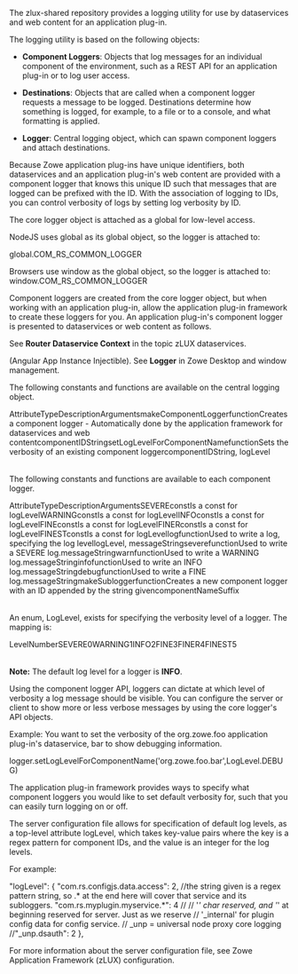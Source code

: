 <?xml version="1.0" encoding="UTF-8"?><?workdir /opt/dita-ot/out/.tmp?><?workdir-uri file:/opt/dita-ot/out/.tmp/?><?path2project ../../?><?path2project-uri ../../?><?path2rootmap-uri ../../?><topic xmlns:ditaarch="http://dita.oasis-open.org/architecture/2005/" xmlns:dita-ot="http://dita-ot.sourceforge.net/ns/201007/dita-ot" class="- topic/topic " ditaarch:DITAArchVersion="1.2" domains="(topic hi-d) (topic ut-d) (topic indexing-d) (topic hazard-d) (topic abbrev-d) (topic pr-d) (topic sw-d) (topic ui-d)" id="logging-utility" xtrf="file:/opt/dita-ot/data/extend/extend-desktop/mvd-logutility.md" xtrc="topic:1;182:3"><title class="- topic/title " xtrf="file:/opt/dita-ot/data/extend/extend-desktop/mvd-logutility.md" xtrc="title:1;182:3">Logging utility</title><body class="- topic/body " xtrf="file:/opt/dita-ot/data/extend/extend-desktop/mvd-logutility.md" xtrc="body:1;182:3"><p class="- topic/p " xtrf="file:/opt/dita-ot/data/extend/extend-desktop/mvd-logutility.md" xtrc="p:1;182:3">The <codeph class="+ topic/ph pr-d/codeph " xtrf="file:/opt/dita-ot/data/extend/extend-desktop/mvd-logutility.md" xtrc="codeph:1;182:3">zlux-shared</codeph> repository provides a logging utility for use by dataservices and web content for an application plug-in.</p></body><topic class="- topic/topic " ditaarch:DITAArchVersion="1.2" domains="(topic hi-d) (topic ut-d) (topic indexing-d) (topic hazard-d) (topic abbrev-d) (topic pr-d) (topic sw-d) (topic ui-d)" id="logging-objects" xtrf="file:/opt/dita-ot/data/extend/extend-desktop/mvd-logutility.md" xtrc="topic:2;182:3"><title class="- topic/title " xtrf="file:/opt/dita-ot/data/extend/extend-desktop/mvd-logutility.md" xtrc="title:2;182:3">Logging objects</title><body class="- topic/body " xtrf="file:/opt/dita-ot/data/extend/extend-desktop/mvd-logutility.md" xtrc="body:2;182:3"><p class="- topic/p " xtrf="file:/opt/dita-ot/data/extend/extend-desktop/mvd-logutility.md" xtrc="p:2;182:3">The logging utility is based on the following objects:</p><ul class="- topic/ul " xtrf="file:/opt/dita-ot/data/extend/extend-desktop/mvd-logutility.md" xtrc="ul:1;182:3"><li class="- topic/li " xtrf="file:/opt/dita-ot/data/extend/extend-desktop/mvd-logutility.md" xtrc="li:1;182:3"><p class="- topic/p " xtrf="file:/opt/dita-ot/data/extend/extend-desktop/mvd-logutility.md" xtrc="p:3;182:3"><b class="+ topic/ph hi-d/b " xtrf="file:/opt/dita-ot/data/extend/extend-desktop/mvd-logutility.md" xtrc="b:1;182:3">Component Loggers</b>: Objects that log messages for an individual component of the environment, such as a REST API for an application plug-in or to log user access.</p></li><li class="- topic/li " xtrf="file:/opt/dita-ot/data/extend/extend-desktop/mvd-logutility.md" xtrc="li:2;182:3"><p class="- topic/p " xtrf="file:/opt/dita-ot/data/extend/extend-desktop/mvd-logutility.md" xtrc="p:4;182:3"><b class="+ topic/ph hi-d/b " xtrf="file:/opt/dita-ot/data/extend/extend-desktop/mvd-logutility.md" xtrc="b:2;182:3">Destinations</b>: Objects that are called when a component logger requests a message to be logged. Destinations determine how something is logged, for example, to a file or to a console, and what formatting is applied.</p></li><li class="- topic/li " xtrf="file:/opt/dita-ot/data/extend/extend-desktop/mvd-logutility.md" xtrc="li:3;182:3"><p class="- topic/p " xtrf="file:/opt/dita-ot/data/extend/extend-desktop/mvd-logutility.md" xtrc="p:5;182:3"><b class="+ topic/ph hi-d/b " xtrf="file:/opt/dita-ot/data/extend/extend-desktop/mvd-logutility.md" xtrc="b:3;182:3">Logger</b>: Central logging object, which can spawn component loggers and attach destinations.</p></li></ul></body></topic><topic class="- topic/topic " ditaarch:DITAArchVersion="1.2" domains="(topic hi-d) (topic ut-d) (topic indexing-d) (topic hazard-d) (topic abbrev-d) (topic pr-d) (topic sw-d) (topic ui-d)" id="logger-ids" xtrf="file:/opt/dita-ot/data/extend/extend-desktop/mvd-logutility.md" xtrc="topic:3;182:3"><title class="- topic/title " xtrf="file:/opt/dita-ot/data/extend/extend-desktop/mvd-logutility.md" xtrc="title:3;182:3">Logger IDs</title><body class="- topic/body " xtrf="file:/opt/dita-ot/data/extend/extend-desktop/mvd-logutility.md" xtrc="body:3;182:3"><p class="- topic/p " xtrf="file:/opt/dita-ot/data/extend/extend-desktop/mvd-logutility.md" xtrc="p:6;182:3">Because Zowe application plug-ins have unique identifiers, both dataservices and an application plug-in's web content are provided with a component logger that knows this unique ID such that messages that are logged can be prefixed with the ID. With the association of logging to IDs, you can control verbosity of logs by setting log verbosity by ID.</p></body></topic><topic class="- topic/topic " ditaarch:DITAArchVersion="1.2" domains="(topic hi-d) (topic ut-d) (topic indexing-d) (topic hazard-d) (topic abbrev-d) (topic pr-d) (topic sw-d) (topic ui-d)" id="accessing-logger-objects" xtrf="file:/opt/dita-ot/data/extend/extend-desktop/mvd-logutility.md" xtrc="topic:4;182:3"><title class="- topic/title " xtrf="file:/opt/dita-ot/data/extend/extend-desktop/mvd-logutility.md" xtrc="title:4;182:3">Accessing logger objects</title><body class="- topic/body " xtrf="file:/opt/dita-ot/data/extend/extend-desktop/mvd-logutility.md" xtrc="body:4;182:3"/><topic class="- topic/topic " ditaarch:DITAArchVersion="1.2" domains="(topic hi-d) (topic ut-d) (topic indexing-d) (topic hazard-d) (topic abbrev-d) (topic pr-d) (topic sw-d) (topic ui-d)" id="logger" xtrf="file:/opt/dita-ot/data/extend/extend-desktop/mvd-logutility.md" xtrc="topic:5;182:3"><title class="- topic/title " xtrf="file:/opt/dita-ot/data/extend/extend-desktop/mvd-logutility.md" xtrc="title:5;182:3">Logger</title><body class="- topic/body " xtrf="file:/opt/dita-ot/data/extend/extend-desktop/mvd-logutility.md" xtrc="body:5;182:3"><p class="- topic/p " xtrf="file:/opt/dita-ot/data/extend/extend-desktop/mvd-logutility.md" xtrc="p:7;182:3">The core logger object is attached as a global for low-level access.</p></body><topic class="- topic/topic " ditaarch:DITAArchVersion="1.2" domains="(topic hi-d) (topic ut-d) (topic indexing-d) (topic hazard-d) (topic abbrev-d) (topic pr-d) (topic sw-d) (topic ui-d)" id="app-server" xtrf="file:/opt/dita-ot/data/extend/extend-desktop/mvd-logutility.md" xtrc="topic:6;182:3"><title class="- topic/title " xtrf="file:/opt/dita-ot/data/extend/extend-desktop/mvd-logutility.md" xtrc="title:6;182:3">App Server</title><body class="- topic/body " xtrf="file:/opt/dita-ot/data/extend/extend-desktop/mvd-logutility.md" xtrc="body:6;182:3"><p class="- topic/p " xtrf="file:/opt/dita-ot/data/extend/extend-desktop/mvd-logutility.md" xtrc="p:8;182:3">NodeJS uses <codeph class="+ topic/ph pr-d/codeph " xtrf="file:/opt/dita-ot/data/extend/extend-desktop/mvd-logutility.md" xtrc="codeph:2;182:3">global</codeph> as its global object, so the logger is attached to:
<codeph class="+ topic/ph pr-d/codeph " xtrf="file:/opt/dita-ot/data/extend/extend-desktop/mvd-logutility.md" xtrc="codeph:3;182:3">global.COM_RS_COMMON_LOGGER</codeph></p></body></topic><topic class="- topic/topic " ditaarch:DITAArchVersion="1.2" domains="(topic hi-d) (topic ut-d) (topic indexing-d) (topic hazard-d) (topic abbrev-d) (topic pr-d) (topic sw-d) (topic ui-d)" id="web" xtrf="file:/opt/dita-ot/data/extend/extend-desktop/mvd-logutility.md" xtrc="topic:7;182:3"><title class="- topic/title " xtrf="file:/opt/dita-ot/data/extend/extend-desktop/mvd-logutility.md" xtrc="title:7;182:3">Web</title><body class="- topic/body " xtrf="file:/opt/dita-ot/data/extend/extend-desktop/mvd-logutility.md" xtrc="body:7;182:3"><p class="- topic/p " xtrf="file:/opt/dita-ot/data/extend/extend-desktop/mvd-logutility.md" xtrc="p:9;182:3">Browsers use <codeph class="+ topic/ph pr-d/codeph " xtrf="file:/opt/dita-ot/data/extend/extend-desktop/mvd-logutility.md" xtrc="codeph:4;182:3">window</codeph> as the global object, so the logger is attached to:
<codeph class="+ topic/ph pr-d/codeph " xtrf="file:/opt/dita-ot/data/extend/extend-desktop/mvd-logutility.md" xtrc="codeph:5;182:3">window.COM_RS_COMMON_LOGGER</codeph></p></body></topic></topic><topic class="- topic/topic " ditaarch:DITAArchVersion="1.2" domains="(topic hi-d) (topic ut-d) (topic indexing-d) (topic hazard-d) (topic abbrev-d) (topic pr-d) (topic sw-d) (topic ui-d)" id="component-logger" xtrf="file:/opt/dita-ot/data/extend/extend-desktop/mvd-logutility.md" xtrc="topic:8;182:3"><title class="- topic/title " xtrf="file:/opt/dita-ot/data/extend/extend-desktop/mvd-logutility.md" xtrc="title:8;182:3">Component logger</title><body class="- topic/body " xtrf="file:/opt/dita-ot/data/extend/extend-desktop/mvd-logutility.md" xtrc="body:8;182:3"><p class="- topic/p " xtrf="file:/opt/dita-ot/data/extend/extend-desktop/mvd-logutility.md" xtrc="p:10;182:3">Component loggers are created from the core logger object, but when working with an application plug-in, allow the application plug-in framework to create these loggers for you. An application plug-in's component logger is presented to dataservices or web content as follows.</p></body><topic class="- topic/topic " ditaarch:DITAArchVersion="1.2" domains="(topic hi-d) (topic ut-d) (topic indexing-d) (topic hazard-d) (topic abbrev-d) (topic pr-d) (topic sw-d) (topic ui-d)" id="app-server-1" xtrf="file:/opt/dita-ot/data/extend/extend-desktop/mvd-logutility.md" xtrc="topic:9;182:3"><title class="- topic/title " xtrf="file:/opt/dita-ot/data/extend/extend-desktop/mvd-logutility.md" xtrc="title:9;182:3">App Server</title><body class="- topic/body " xtrf="file:/opt/dita-ot/data/extend/extend-desktop/mvd-logutility.md" xtrc="body:9;182:3"><p class="- topic/p " xtrf="file:/opt/dita-ot/data/extend/extend-desktop/mvd-logutility.md" xtrc="p:11;182:3">See <b class="+ topic/ph hi-d/b " xtrf="file:/opt/dita-ot/data/extend/extend-desktop/mvd-logutility.md" xtrc="b:4;182:3">Router Dataservice Context</b> in the topic <xref class="- topic/xref " href="5b560fb205053c9adc3f03db5d8db3dba6919279.md" dita-ot:orig-format="markdown" format="dita" xtrf="file:/opt/dita-ot/data/extend/extend-desktop/mvd-logutility.md" xtrc="xref:1;182:3">zLUX dataservices</xref>.</p></body></topic><topic class="- topic/topic " ditaarch:DITAArchVersion="1.2" domains="(topic hi-d) (topic ut-d) (topic indexing-d) (topic hazard-d) (topic abbrev-d) (topic pr-d) (topic sw-d) (topic ui-d)" id="web-1" xtrf="file:/opt/dita-ot/data/extend/extend-desktop/mvd-logutility.md" xtrc="topic:10;182:3"><title class="- topic/title " xtrf="file:/opt/dita-ot/data/extend/extend-desktop/mvd-logutility.md" xtrc="title:10;182:3">Web</title><body class="- topic/body " xtrf="file:/opt/dita-ot/data/extend/extend-desktop/mvd-logutility.md" xtrc="body:10;182:3"><p class="- topic/p " xtrf="file:/opt/dita-ot/data/extend/extend-desktop/mvd-logutility.md" xtrc="p:12;182:3">(Angular App Instance Injectible). See <b class="+ topic/ph hi-d/b " xtrf="file:/opt/dita-ot/data/extend/extend-desktop/mvd-logutility.md" xtrc="b:5;182:3">Logger</b> in <xref class="- topic/xref " href="38830c2be44b1ef9ca4eac842bbaf84a8f7c6913.md" dita-ot:orig-format="markdown" format="dita" xtrf="file:/opt/dita-ot/data/extend/extend-desktop/mvd-logutility.md" xtrc="xref:2;182:3">Zowe Desktop and window management</xref>.</p></body></topic></topic></topic><topic class="- topic/topic " ditaarch:DITAArchVersion="1.2" domains="(topic hi-d) (topic ut-d) (topic indexing-d) (topic hazard-d) (topic abbrev-d) (topic pr-d) (topic sw-d) (topic ui-d)" id="logger-api" xtrf="file:/opt/dita-ot/data/extend/extend-desktop/mvd-logutility.md" xtrc="topic:11;182:3"><title class="- topic/title " xtrf="file:/opt/dita-ot/data/extend/extend-desktop/mvd-logutility.md" xtrc="title:11;182:3">Logger API</title><body class="- topic/body " xtrf="file:/opt/dita-ot/data/extend/extend-desktop/mvd-logutility.md" xtrc="body:11;182:3"><p class="- topic/p " xtrf="file:/opt/dita-ot/data/extend/extend-desktop/mvd-logutility.md" xtrc="p:13;182:3">The following constants and functions are available on the central logging object.</p><table class="- topic/table " xtrf="file:/opt/dita-ot/data/extend/extend-desktop/mvd-logutility.md" xtrc="table:1;182:3"><tgroup class="- topic/tgroup " cols="4" xtrf="file:/opt/dita-ot/data/extend/extend-desktop/mvd-logutility.md" xtrc="tgroup:1;182:3"><colspec class="- topic/colspec " colname="col1" xtrf="file:/opt/dita-ot/data/extend/extend-desktop/mvd-logutility.md" xtrc="colspec:1;182:3"/><colspec class="- topic/colspec " colname="col2" xtrf="file:/opt/dita-ot/data/extend/extend-desktop/mvd-logutility.md" xtrc="colspec:2;182:3"/><colspec class="- topic/colspec " colname="col3" xtrf="file:/opt/dita-ot/data/extend/extend-desktop/mvd-logutility.md" xtrc="colspec:3;182:3"/><colspec class="- topic/colspec " colname="col4" xtrf="file:/opt/dita-ot/data/extend/extend-desktop/mvd-logutility.md" xtrc="colspec:4;182:3"/><thead class="- topic/thead " xtrf="file:/opt/dita-ot/data/extend/extend-desktop/mvd-logutility.md" xtrc="thead:1;182:3"><row class="- topic/row " xtrf="file:/opt/dita-ot/data/extend/extend-desktop/mvd-logutility.md" xtrc="row:1;182:3"><entry class="- topic/entry " xtrf="file:/opt/dita-ot/data/extend/extend-desktop/mvd-logutility.md" xtrc="entry:1;182:3">Attribute</entry><entry class="- topic/entry " xtrf="file:/opt/dita-ot/data/extend/extend-desktop/mvd-logutility.md" xtrc="entry:2;182:3">Type</entry><entry class="- topic/entry " xtrf="file:/opt/dita-ot/data/extend/extend-desktop/mvd-logutility.md" xtrc="entry:3;182:3">Description</entry><entry class="- topic/entry " xtrf="file:/opt/dita-ot/data/extend/extend-desktop/mvd-logutility.md" xtrc="entry:4;182:3">Arguments</entry></row></thead><tbody class="- topic/tbody " xtrf="file:/opt/dita-ot/data/extend/extend-desktop/mvd-logutility.md" xtrc="tbody:1;182:3"><row class="- topic/row " xtrf="file:/opt/dita-ot/data/extend/extend-desktop/mvd-logutility.md" xtrc="row:2;182:3"><entry class="- topic/entry " xtrf="file:/opt/dita-ot/data/extend/extend-desktop/mvd-logutility.md" xtrc="entry:5;182:3"><codeph class="+ topic/ph pr-d/codeph " xtrf="file:/opt/dita-ot/data/extend/extend-desktop/mvd-logutility.md" xtrc="codeph:6;182:3">makeComponentLogger</codeph></entry><entry class="- topic/entry " xtrf="file:/opt/dita-ot/data/extend/extend-desktop/mvd-logutility.md" xtrc="entry:6;182:3">function</entry><entry class="- topic/entry " xtrf="file:/opt/dita-ot/data/extend/extend-desktop/mvd-logutility.md" xtrc="entry:7;182:3">Creates a component logger - Automatically done by the application framework for dataservices and web content</entry><entry class="- topic/entry " xtrf="file:/opt/dita-ot/data/extend/extend-desktop/mvd-logutility.md" xtrc="entry:8;182:3"><codeph class="+ topic/ph pr-d/codeph " xtrf="file:/opt/dita-ot/data/extend/extend-desktop/mvd-logutility.md" xtrc="codeph:7;182:3">componentIDString</codeph></entry></row><row class="- topic/row " xtrf="file:/opt/dita-ot/data/extend/extend-desktop/mvd-logutility.md" xtrc="row:3;182:3"><entry class="- topic/entry " xtrf="file:/opt/dita-ot/data/extend/extend-desktop/mvd-logutility.md" xtrc="entry:9;182:3"><codeph class="+ topic/ph pr-d/codeph " xtrf="file:/opt/dita-ot/data/extend/extend-desktop/mvd-logutility.md" xtrc="codeph:8;182:3">setLogLevelForComponentName</codeph></entry><entry class="- topic/entry " xtrf="file:/opt/dita-ot/data/extend/extend-desktop/mvd-logutility.md" xtrc="entry:10;182:3">function</entry><entry class="- topic/entry " xtrf="file:/opt/dita-ot/data/extend/extend-desktop/mvd-logutility.md" xtrc="entry:11;182:3">Sets the verbosity of an existing component logger</entry><entry class="- topic/entry " xtrf="file:/opt/dita-ot/data/extend/extend-desktop/mvd-logutility.md" xtrc="entry:12;182:3"><codeph class="+ topic/ph pr-d/codeph " xtrf="file:/opt/dita-ot/data/extend/extend-desktop/mvd-logutility.md" xtrc="codeph:9;182:3">componentIDString</codeph>, <codeph class="+ topic/ph pr-d/codeph " xtrf="file:/opt/dita-ot/data/extend/extend-desktop/mvd-logutility.md" xtrc="codeph:10;182:3">logLevel</codeph></entry></row></tbody></tgroup></table></body></topic><topic class="- topic/topic " ditaarch:DITAArchVersion="1.2" domains="(topic hi-d) (topic ut-d) (topic indexing-d) (topic hazard-d) (topic abbrev-d) (topic pr-d) (topic sw-d) (topic ui-d)" id="component-logger-api" xtrf="file:/opt/dita-ot/data/extend/extend-desktop/mvd-logutility.md" xtrc="topic:12;182:3"><title class="- topic/title " xtrf="file:/opt/dita-ot/data/extend/extend-desktop/mvd-logutility.md" xtrc="title:12;182:3">Component Logger API</title><body class="- topic/body " xtrf="file:/opt/dita-ot/data/extend/extend-desktop/mvd-logutility.md" xtrc="body:12;182:3"><p class="- topic/p " xtrf="file:/opt/dita-ot/data/extend/extend-desktop/mvd-logutility.md" xtrc="p:14;182:3">The following constants and functions are available to each component logger.</p><table class="- topic/table " xtrf="file:/opt/dita-ot/data/extend/extend-desktop/mvd-logutility.md" xtrc="table:2;182:3"><tgroup class="- topic/tgroup " cols="4" xtrf="file:/opt/dita-ot/data/extend/extend-desktop/mvd-logutility.md" xtrc="tgroup:2;182:3"><colspec class="- topic/colspec " colname="col1" xtrf="file:/opt/dita-ot/data/extend/extend-desktop/mvd-logutility.md" xtrc="colspec:5;182:3"/><colspec class="- topic/colspec " colname="col2" xtrf="file:/opt/dita-ot/data/extend/extend-desktop/mvd-logutility.md" xtrc="colspec:6;182:3"/><colspec class="- topic/colspec " colname="col3" xtrf="file:/opt/dita-ot/data/extend/extend-desktop/mvd-logutility.md" xtrc="colspec:7;182:3"/><colspec class="- topic/colspec " colname="col4" xtrf="file:/opt/dita-ot/data/extend/extend-desktop/mvd-logutility.md" xtrc="colspec:8;182:3"/><thead class="- topic/thead " xtrf="file:/opt/dita-ot/data/extend/extend-desktop/mvd-logutility.md" xtrc="thead:2;182:3"><row class="- topic/row " xtrf="file:/opt/dita-ot/data/extend/extend-desktop/mvd-logutility.md" xtrc="row:4;182:3"><entry class="- topic/entry " xtrf="file:/opt/dita-ot/data/extend/extend-desktop/mvd-logutility.md" xtrc="entry:13;182:3">Attribute</entry><entry class="- topic/entry " xtrf="file:/opt/dita-ot/data/extend/extend-desktop/mvd-logutility.md" xtrc="entry:14;182:3">Type</entry><entry class="- topic/entry " xtrf="file:/opt/dita-ot/data/extend/extend-desktop/mvd-logutility.md" xtrc="entry:15;182:3">Description</entry><entry class="- topic/entry " xtrf="file:/opt/dita-ot/data/extend/extend-desktop/mvd-logutility.md" xtrc="entry:16;182:3">Arguments</entry></row></thead><tbody class="- topic/tbody " xtrf="file:/opt/dita-ot/data/extend/extend-desktop/mvd-logutility.md" xtrc="tbody:2;182:3"><row class="- topic/row " xtrf="file:/opt/dita-ot/data/extend/extend-desktop/mvd-logutility.md" xtrc="row:5;182:3"><entry class="- topic/entry " xtrf="file:/opt/dita-ot/data/extend/extend-desktop/mvd-logutility.md" xtrc="entry:17;182:3"><codeph class="+ topic/ph pr-d/codeph " xtrf="file:/opt/dita-ot/data/extend/extend-desktop/mvd-logutility.md" xtrc="codeph:11;182:3">SEVERE</codeph></entry><entry class="- topic/entry " xtrf="file:/opt/dita-ot/data/extend/extend-desktop/mvd-logutility.md" xtrc="entry:18;182:3">const</entry><entry class="- topic/entry " xtrf="file:/opt/dita-ot/data/extend/extend-desktop/mvd-logutility.md" xtrc="entry:19;182:3">Is a const for <codeph class="+ topic/ph pr-d/codeph " xtrf="file:/opt/dita-ot/data/extend/extend-desktop/mvd-logutility.md" xtrc="codeph:12;182:3">logLevel</codeph></entry><entry class="- topic/entry " xtrf="file:/opt/dita-ot/data/extend/extend-desktop/mvd-logutility.md" xtrc="entry:20;182:3"/></row><row class="- topic/row " xtrf="file:/opt/dita-ot/data/extend/extend-desktop/mvd-logutility.md" xtrc="row:6;182:3"><entry class="- topic/entry " xtrf="file:/opt/dita-ot/data/extend/extend-desktop/mvd-logutility.md" xtrc="entry:21;182:3"><codeph class="+ topic/ph pr-d/codeph " xtrf="file:/opt/dita-ot/data/extend/extend-desktop/mvd-logutility.md" xtrc="codeph:13;182:3">WARNING</codeph></entry><entry class="- topic/entry " xtrf="file:/opt/dita-ot/data/extend/extend-desktop/mvd-logutility.md" xtrc="entry:22;182:3">const</entry><entry class="- topic/entry " xtrf="file:/opt/dita-ot/data/extend/extend-desktop/mvd-logutility.md" xtrc="entry:23;182:3">Is a const for <codeph class="+ topic/ph pr-d/codeph " xtrf="file:/opt/dita-ot/data/extend/extend-desktop/mvd-logutility.md" xtrc="codeph:14;182:3">logLevel</codeph></entry><entry class="- topic/entry " xtrf="file:/opt/dita-ot/data/extend/extend-desktop/mvd-logutility.md" xtrc="entry:24;182:3"/></row><row class="- topic/row " xtrf="file:/opt/dita-ot/data/extend/extend-desktop/mvd-logutility.md" xtrc="row:7;182:3"><entry class="- topic/entry " xtrf="file:/opt/dita-ot/data/extend/extend-desktop/mvd-logutility.md" xtrc="entry:25;182:3"><codeph class="+ topic/ph pr-d/codeph " xtrf="file:/opt/dita-ot/data/extend/extend-desktop/mvd-logutility.md" xtrc="codeph:15;182:3">INFO</codeph></entry><entry class="- topic/entry " xtrf="file:/opt/dita-ot/data/extend/extend-desktop/mvd-logutility.md" xtrc="entry:26;182:3">const</entry><entry class="- topic/entry " xtrf="file:/opt/dita-ot/data/extend/extend-desktop/mvd-logutility.md" xtrc="entry:27;182:3">Is a const for <codeph class="+ topic/ph pr-d/codeph " xtrf="file:/opt/dita-ot/data/extend/extend-desktop/mvd-logutility.md" xtrc="codeph:16;182:3">logLevel</codeph></entry><entry class="- topic/entry " xtrf="file:/opt/dita-ot/data/extend/extend-desktop/mvd-logutility.md" xtrc="entry:28;182:3"/></row><row class="- topic/row " xtrf="file:/opt/dita-ot/data/extend/extend-desktop/mvd-logutility.md" xtrc="row:8;182:3"><entry class="- topic/entry " xtrf="file:/opt/dita-ot/data/extend/extend-desktop/mvd-logutility.md" xtrc="entry:29;182:3"><codeph class="+ topic/ph pr-d/codeph " xtrf="file:/opt/dita-ot/data/extend/extend-desktop/mvd-logutility.md" xtrc="codeph:17;182:3">FINE</codeph></entry><entry class="- topic/entry " xtrf="file:/opt/dita-ot/data/extend/extend-desktop/mvd-logutility.md" xtrc="entry:30;182:3">const</entry><entry class="- topic/entry " xtrf="file:/opt/dita-ot/data/extend/extend-desktop/mvd-logutility.md" xtrc="entry:31;182:3">Is a const for <codeph class="+ topic/ph pr-d/codeph " xtrf="file:/opt/dita-ot/data/extend/extend-desktop/mvd-logutility.md" xtrc="codeph:18;182:3">logLevel</codeph></entry><entry class="- topic/entry " xtrf="file:/opt/dita-ot/data/extend/extend-desktop/mvd-logutility.md" xtrc="entry:32;182:3"/></row><row class="- topic/row " xtrf="file:/opt/dita-ot/data/extend/extend-desktop/mvd-logutility.md" xtrc="row:9;182:3"><entry class="- topic/entry " xtrf="file:/opt/dita-ot/data/extend/extend-desktop/mvd-logutility.md" xtrc="entry:33;182:3"><codeph class="+ topic/ph pr-d/codeph " xtrf="file:/opt/dita-ot/data/extend/extend-desktop/mvd-logutility.md" xtrc="codeph:19;182:3">FINER</codeph></entry><entry class="- topic/entry " xtrf="file:/opt/dita-ot/data/extend/extend-desktop/mvd-logutility.md" xtrc="entry:34;182:3">const</entry><entry class="- topic/entry " xtrf="file:/opt/dita-ot/data/extend/extend-desktop/mvd-logutility.md" xtrc="entry:35;182:3">Is a const for <codeph class="+ topic/ph pr-d/codeph " xtrf="file:/opt/dita-ot/data/extend/extend-desktop/mvd-logutility.md" xtrc="codeph:20;182:3">logLevel</codeph></entry><entry class="- topic/entry " xtrf="file:/opt/dita-ot/data/extend/extend-desktop/mvd-logutility.md" xtrc="entry:36;182:3"/></row><row class="- topic/row " xtrf="file:/opt/dita-ot/data/extend/extend-desktop/mvd-logutility.md" xtrc="row:10;182:3"><entry class="- topic/entry " xtrf="file:/opt/dita-ot/data/extend/extend-desktop/mvd-logutility.md" xtrc="entry:37;182:3"><codeph class="+ topic/ph pr-d/codeph " xtrf="file:/opt/dita-ot/data/extend/extend-desktop/mvd-logutility.md" xtrc="codeph:21;182:3">FINEST</codeph></entry><entry class="- topic/entry " xtrf="file:/opt/dita-ot/data/extend/extend-desktop/mvd-logutility.md" xtrc="entry:38;182:3">const</entry><entry class="- topic/entry " xtrf="file:/opt/dita-ot/data/extend/extend-desktop/mvd-logutility.md" xtrc="entry:39;182:3">Is a const for <codeph class="+ topic/ph pr-d/codeph " xtrf="file:/opt/dita-ot/data/extend/extend-desktop/mvd-logutility.md" xtrc="codeph:22;182:3">logLevel</codeph></entry><entry class="- topic/entry " xtrf="file:/opt/dita-ot/data/extend/extend-desktop/mvd-logutility.md" xtrc="entry:40;182:3"/></row><row class="- topic/row " xtrf="file:/opt/dita-ot/data/extend/extend-desktop/mvd-logutility.md" xtrc="row:11;182:3"><entry class="- topic/entry " xtrf="file:/opt/dita-ot/data/extend/extend-desktop/mvd-logutility.md" xtrc="entry:41;182:3"><codeph class="+ topic/ph pr-d/codeph " xtrf="file:/opt/dita-ot/data/extend/extend-desktop/mvd-logutility.md" xtrc="codeph:23;182:3">log</codeph></entry><entry class="- topic/entry " xtrf="file:/opt/dita-ot/data/extend/extend-desktop/mvd-logutility.md" xtrc="entry:42;182:3">function</entry><entry class="- topic/entry " xtrf="file:/opt/dita-ot/data/extend/extend-desktop/mvd-logutility.md" xtrc="entry:43;182:3">Used to write a log, specifying the log level</entry><entry class="- topic/entry " xtrf="file:/opt/dita-ot/data/extend/extend-desktop/mvd-logutility.md" xtrc="entry:44;182:3"><codeph class="+ topic/ph pr-d/codeph " xtrf="file:/opt/dita-ot/data/extend/extend-desktop/mvd-logutility.md" xtrc="codeph:24;182:3">logLevel</codeph>, <codeph class="+ topic/ph pr-d/codeph " xtrf="file:/opt/dita-ot/data/extend/extend-desktop/mvd-logutility.md" xtrc="codeph:25;182:3">messageString</codeph></entry></row><row class="- topic/row " xtrf="file:/opt/dita-ot/data/extend/extend-desktop/mvd-logutility.md" xtrc="row:12;182:3"><entry class="- topic/entry " xtrf="file:/opt/dita-ot/data/extend/extend-desktop/mvd-logutility.md" xtrc="entry:45;182:3"><codeph class="+ topic/ph pr-d/codeph " xtrf="file:/opt/dita-ot/data/extend/extend-desktop/mvd-logutility.md" xtrc="codeph:26;182:3">severe</codeph></entry><entry class="- topic/entry " xtrf="file:/opt/dita-ot/data/extend/extend-desktop/mvd-logutility.md" xtrc="entry:46;182:3">function</entry><entry class="- topic/entry " xtrf="file:/opt/dita-ot/data/extend/extend-desktop/mvd-logutility.md" xtrc="entry:47;182:3">Used to write a SEVERE log.</entry><entry class="- topic/entry " xtrf="file:/opt/dita-ot/data/extend/extend-desktop/mvd-logutility.md" xtrc="entry:48;182:3"><codeph class="+ topic/ph pr-d/codeph " xtrf="file:/opt/dita-ot/data/extend/extend-desktop/mvd-logutility.md" xtrc="codeph:27;182:3">messageString</codeph></entry></row><row class="- topic/row " xtrf="file:/opt/dita-ot/data/extend/extend-desktop/mvd-logutility.md" xtrc="row:13;182:3"><entry class="- topic/entry " xtrf="file:/opt/dita-ot/data/extend/extend-desktop/mvd-logutility.md" xtrc="entry:49;182:3"><codeph class="+ topic/ph pr-d/codeph " xtrf="file:/opt/dita-ot/data/extend/extend-desktop/mvd-logutility.md" xtrc="codeph:28;182:3">warn</codeph></entry><entry class="- topic/entry " xtrf="file:/opt/dita-ot/data/extend/extend-desktop/mvd-logutility.md" xtrc="entry:50;182:3">function</entry><entry class="- topic/entry " xtrf="file:/opt/dita-ot/data/extend/extend-desktop/mvd-logutility.md" xtrc="entry:51;182:3">Used to write a WARNING log.</entry><entry class="- topic/entry " xtrf="file:/opt/dita-ot/data/extend/extend-desktop/mvd-logutility.md" xtrc="entry:52;182:3"><codeph class="+ topic/ph pr-d/codeph " xtrf="file:/opt/dita-ot/data/extend/extend-desktop/mvd-logutility.md" xtrc="codeph:29;182:3">messageString</codeph></entry></row><row class="- topic/row " xtrf="file:/opt/dita-ot/data/extend/extend-desktop/mvd-logutility.md" xtrc="row:14;182:3"><entry class="- topic/entry " xtrf="file:/opt/dita-ot/data/extend/extend-desktop/mvd-logutility.md" xtrc="entry:53;182:3"><codeph class="+ topic/ph pr-d/codeph " xtrf="file:/opt/dita-ot/data/extend/extend-desktop/mvd-logutility.md" xtrc="codeph:30;182:3">info</codeph></entry><entry class="- topic/entry " xtrf="file:/opt/dita-ot/data/extend/extend-desktop/mvd-logutility.md" xtrc="entry:54;182:3">function</entry><entry class="- topic/entry " xtrf="file:/opt/dita-ot/data/extend/extend-desktop/mvd-logutility.md" xtrc="entry:55;182:3">Used to write an INFO log.</entry><entry class="- topic/entry " xtrf="file:/opt/dita-ot/data/extend/extend-desktop/mvd-logutility.md" xtrc="entry:56;182:3"><codeph class="+ topic/ph pr-d/codeph " xtrf="file:/opt/dita-ot/data/extend/extend-desktop/mvd-logutility.md" xtrc="codeph:31;182:3">messageString</codeph></entry></row><row class="- topic/row " xtrf="file:/opt/dita-ot/data/extend/extend-desktop/mvd-logutility.md" xtrc="row:15;182:3"><entry class="- topic/entry " xtrf="file:/opt/dita-ot/data/extend/extend-desktop/mvd-logutility.md" xtrc="entry:57;182:3"><codeph class="+ topic/ph pr-d/codeph " xtrf="file:/opt/dita-ot/data/extend/extend-desktop/mvd-logutility.md" xtrc="codeph:32;182:3">debug</codeph></entry><entry class="- topic/entry " xtrf="file:/opt/dita-ot/data/extend/extend-desktop/mvd-logutility.md" xtrc="entry:58;182:3">function</entry><entry class="- topic/entry " xtrf="file:/opt/dita-ot/data/extend/extend-desktop/mvd-logutility.md" xtrc="entry:59;182:3">Used to write a FINE log.</entry><entry class="- topic/entry " xtrf="file:/opt/dita-ot/data/extend/extend-desktop/mvd-logutility.md" xtrc="entry:60;182:3"><codeph class="+ topic/ph pr-d/codeph " xtrf="file:/opt/dita-ot/data/extend/extend-desktop/mvd-logutility.md" xtrc="codeph:33;182:3">messageString</codeph></entry></row><row class="- topic/row " xtrf="file:/opt/dita-ot/data/extend/extend-desktop/mvd-logutility.md" xtrc="row:16;182:3"><entry class="- topic/entry " xtrf="file:/opt/dita-ot/data/extend/extend-desktop/mvd-logutility.md" xtrc="entry:61;182:3"><codeph class="+ topic/ph pr-d/codeph " xtrf="file:/opt/dita-ot/data/extend/extend-desktop/mvd-logutility.md" xtrc="codeph:34;182:3">makeSublogger</codeph></entry><entry class="- topic/entry " xtrf="file:/opt/dita-ot/data/extend/extend-desktop/mvd-logutility.md" xtrc="entry:62;182:3">function</entry><entry class="- topic/entry " xtrf="file:/opt/dita-ot/data/extend/extend-desktop/mvd-logutility.md" xtrc="entry:63;182:3">Creates a new component logger with an ID appended by the string given</entry><entry class="- topic/entry " xtrf="file:/opt/dita-ot/data/extend/extend-desktop/mvd-logutility.md" xtrc="entry:64;182:3"><codeph class="+ topic/ph pr-d/codeph " xtrf="file:/opt/dita-ot/data/extend/extend-desktop/mvd-logutility.md" xtrc="codeph:35;182:3">componentNameSuffix</codeph></entry></row></tbody></tgroup></table></body></topic><topic class="- topic/topic " ditaarch:DITAArchVersion="1.2" domains="(topic hi-d) (topic ut-d) (topic indexing-d) (topic hazard-d) (topic abbrev-d) (topic pr-d) (topic sw-d) (topic ui-d)" id="log-levels" xtrf="file:/opt/dita-ot/data/extend/extend-desktop/mvd-logutility.md" xtrc="topic:13;182:3"><title class="- topic/title " xtrf="file:/opt/dita-ot/data/extend/extend-desktop/mvd-logutility.md" xtrc="title:13;182:3">Log Levels</title><body class="- topic/body " xtrf="file:/opt/dita-ot/data/extend/extend-desktop/mvd-logutility.md" xtrc="body:13;182:3"><p class="- topic/p " xtrf="file:/opt/dita-ot/data/extend/extend-desktop/mvd-logutility.md" xtrc="p:15;182:3">An enum, <codeph class="+ topic/ph pr-d/codeph " xtrf="file:/opt/dita-ot/data/extend/extend-desktop/mvd-logutility.md" xtrc="codeph:36;182:3">LogLevel</codeph>, exists for specifying the verbosity level of a logger. The mapping is:</p><table class="- topic/table " xtrf="file:/opt/dita-ot/data/extend/extend-desktop/mvd-logutility.md" xtrc="table:3;182:3"><tgroup class="- topic/tgroup " cols="2" xtrf="file:/opt/dita-ot/data/extend/extend-desktop/mvd-logutility.md" xtrc="tgroup:3;182:3"><colspec class="- topic/colspec " colname="col1" xtrf="file:/opt/dita-ot/data/extend/extend-desktop/mvd-logutility.md" xtrc="colspec:9;182:3"/><colspec class="- topic/colspec " colname="col2" xtrf="file:/opt/dita-ot/data/extend/extend-desktop/mvd-logutility.md" xtrc="colspec:10;182:3"/><thead class="- topic/thead " xtrf="file:/opt/dita-ot/data/extend/extend-desktop/mvd-logutility.md" xtrc="thead:3;182:3"><row class="- topic/row " xtrf="file:/opt/dita-ot/data/extend/extend-desktop/mvd-logutility.md" xtrc="row:17;182:3"><entry class="- topic/entry " xtrf="file:/opt/dita-ot/data/extend/extend-desktop/mvd-logutility.md" xtrc="entry:65;182:3">Level</entry><entry class="- topic/entry " xtrf="file:/opt/dita-ot/data/extend/extend-desktop/mvd-logutility.md" xtrc="entry:66;182:3">Number</entry></row></thead><tbody class="- topic/tbody " xtrf="file:/opt/dita-ot/data/extend/extend-desktop/mvd-logutility.md" xtrc="tbody:3;182:3"><row class="- topic/row " xtrf="file:/opt/dita-ot/data/extend/extend-desktop/mvd-logutility.md" xtrc="row:18;182:3"><entry class="- topic/entry " xtrf="file:/opt/dita-ot/data/extend/extend-desktop/mvd-logutility.md" xtrc="entry:67;182:3">SEVERE</entry><entry class="- topic/entry " xtrf="file:/opt/dita-ot/data/extend/extend-desktop/mvd-logutility.md" xtrc="entry:68;182:3">0</entry></row><row class="- topic/row " xtrf="file:/opt/dita-ot/data/extend/extend-desktop/mvd-logutility.md" xtrc="row:19;182:3"><entry class="- topic/entry " xtrf="file:/opt/dita-ot/data/extend/extend-desktop/mvd-logutility.md" xtrc="entry:69;182:3">WARNING</entry><entry class="- topic/entry " xtrf="file:/opt/dita-ot/data/extend/extend-desktop/mvd-logutility.md" xtrc="entry:70;182:3">1</entry></row><row class="- topic/row " xtrf="file:/opt/dita-ot/data/extend/extend-desktop/mvd-logutility.md" xtrc="row:20;182:3"><entry class="- topic/entry " xtrf="file:/opt/dita-ot/data/extend/extend-desktop/mvd-logutility.md" xtrc="entry:71;182:3">INFO</entry><entry class="- topic/entry " xtrf="file:/opt/dita-ot/data/extend/extend-desktop/mvd-logutility.md" xtrc="entry:72;182:3">2</entry></row><row class="- topic/row " xtrf="file:/opt/dita-ot/data/extend/extend-desktop/mvd-logutility.md" xtrc="row:21;182:3"><entry class="- topic/entry " xtrf="file:/opt/dita-ot/data/extend/extend-desktop/mvd-logutility.md" xtrc="entry:73;182:3">FINE</entry><entry class="- topic/entry " xtrf="file:/opt/dita-ot/data/extend/extend-desktop/mvd-logutility.md" xtrc="entry:74;182:3">3</entry></row><row class="- topic/row " xtrf="file:/opt/dita-ot/data/extend/extend-desktop/mvd-logutility.md" xtrc="row:22;182:3"><entry class="- topic/entry " xtrf="file:/opt/dita-ot/data/extend/extend-desktop/mvd-logutility.md" xtrc="entry:75;182:3">FINER</entry><entry class="- topic/entry " xtrf="file:/opt/dita-ot/data/extend/extend-desktop/mvd-logutility.md" xtrc="entry:76;182:3">4</entry></row><row class="- topic/row " xtrf="file:/opt/dita-ot/data/extend/extend-desktop/mvd-logutility.md" xtrc="row:23;182:3"><entry class="- topic/entry " xtrf="file:/opt/dita-ot/data/extend/extend-desktop/mvd-logutility.md" xtrc="entry:77;182:3">FINEST</entry><entry class="- topic/entry " xtrf="file:/opt/dita-ot/data/extend/extend-desktop/mvd-logutility.md" xtrc="entry:78;182:3">5</entry></row></tbody></tgroup></table><p class="- topic/p " xtrf="file:/opt/dita-ot/data/extend/extend-desktop/mvd-logutility.md" xtrc="p:16;182:3"><b class="+ topic/ph hi-d/b " xtrf="file:/opt/dita-ot/data/extend/extend-desktop/mvd-logutility.md" xtrc="b:6;182:3">Note:</b> The default log level for a logger is <b class="+ topic/ph hi-d/b " xtrf="file:/opt/dita-ot/data/extend/extend-desktop/mvd-logutility.md" xtrc="b:7;182:3">INFO</b>.</p></body></topic><topic class="- topic/topic " ditaarch:DITAArchVersion="1.2" domains="(topic hi-d) (topic ut-d) (topic indexing-d) (topic hazard-d) (topic abbrev-d) (topic pr-d) (topic sw-d) (topic ui-d)" id="logging-verbosity" xtrf="file:/opt/dita-ot/data/extend/extend-desktop/mvd-logutility.md" xtrc="topic:14;182:3"><title class="- topic/title " xtrf="file:/opt/dita-ot/data/extend/extend-desktop/mvd-logutility.md" xtrc="title:14;182:3">Logging verbosity</title><body class="- topic/body " xtrf="file:/opt/dita-ot/data/extend/extend-desktop/mvd-logutility.md" xtrc="body:14;182:3"><p class="- topic/p " xtrf="file:/opt/dita-ot/data/extend/extend-desktop/mvd-logutility.md" xtrc="p:17;182:3">Using the component logger API, loggers can dictate at which level of verbosity a log message should be visible.
You can configure the server or client to show more or less verbose messages by using the core logger's API objects.</p><p class="- topic/p " xtrf="file:/opt/dita-ot/data/extend/extend-desktop/mvd-logutility.md" xtrc="p:18;182:3">Example: You want to set the verbosity of the org.zowe.foo application plug-in's dataservice, bar to show debugging information.</p><p class="- topic/p " xtrf="file:/opt/dita-ot/data/extend/extend-desktop/mvd-logutility.md" xtrc="p:19;182:3"><codeph class="+ topic/ph pr-d/codeph " xtrf="file:/opt/dita-ot/data/extend/extend-desktop/mvd-logutility.md" xtrc="codeph:37;182:3">logger.setLogLevelForComponentName('org.zowe.foo.bar',LogLevel.DEBUG)</codeph></p></body><topic class="- topic/topic " ditaarch:DITAArchVersion="1.2" domains="(topic hi-d) (topic ut-d) (topic indexing-d) (topic hazard-d) (topic abbrev-d) (topic pr-d) (topic sw-d) (topic ui-d)" id="configuring-logging-verbosity" xtrf="file:/opt/dita-ot/data/extend/extend-desktop/mvd-logutility.md" xtrc="topic:15;182:3"><title class="- topic/title " xtrf="file:/opt/dita-ot/data/extend/extend-desktop/mvd-logutility.md" xtrc="title:15;182:3">Configuring logging verbosity</title><body class="- topic/body " xtrf="file:/opt/dita-ot/data/extend/extend-desktop/mvd-logutility.md" xtrc="body:15;182:3"><p class="- topic/p " xtrf="file:/opt/dita-ot/data/extend/extend-desktop/mvd-logutility.md" xtrc="p:20;182:3">The application plug-in framework provides ways to specify what component loggers you would like to set default verbosity for, such that you can easily turn logging on or off.</p></body><topic class="- topic/topic " ditaarch:DITAArchVersion="1.2" domains="(topic hi-d) (topic ut-d) (topic indexing-d) (topic hazard-d) (topic abbrev-d) (topic pr-d) (topic sw-d) (topic ui-d)" id="server-startup-logging-configuration" xtrf="file:/opt/dita-ot/data/extend/extend-desktop/mvd-logutility.md" xtrc="topic:16;182:3"><title class="- topic/title " xtrf="file:/opt/dita-ot/data/extend/extend-desktop/mvd-logutility.md" xtrc="title:16;182:3">Server startup logging configuration</title><body class="- topic/body " xtrf="file:/opt/dita-ot/data/extend/extend-desktop/mvd-logutility.md" xtrc="body:16;182:3"><p class="- topic/p " xtrf="file:/opt/dita-ot/data/extend/extend-desktop/mvd-logutility.md" xtrc="p:21;182:3">The server configuration file allows for specification of default log levels, as a top-level attribute <codeph class="+ topic/ph pr-d/codeph " xtrf="file:/opt/dita-ot/data/extend/extend-desktop/mvd-logutility.md" xtrc="codeph:38;182:3">logLevel</codeph>, which takes key-value pairs where the key is a regex pattern for component IDs, and the value is an integer for the log levels.</p><p class="- topic/p " xtrf="file:/opt/dita-ot/data/extend/extend-desktop/mvd-logutility.md" xtrc="p:22;182:3">For example:</p><codeblock class="+ topic/pre pr-d/codeblock " xml:space="preserve" xtrf="file:/opt/dita-ot/data/extend/extend-desktop/mvd-logutility.md" xtrc="codeblock:1;182:3">"logLevel": {
    "com.rs.configjs.data.access": 2,
    //the string given is a regex pattern string, so .* at the end here will cover that service and its subloggers.
    "com.rs.myplugin.myservice.*": 4
    //
    // '_' char reserved, and '_' at beginning reserved for server. Just as we reserve
    // '_internal' for plugin config data for config service.
    // _unp = universal node proxy core logging
    //"_unp.dsauth": 2
  },</codeblock><p class="- topic/p " xtrf="file:/opt/dita-ot/data/extend/extend-desktop/mvd-logutility.md" xtrc="p:23;182:3">For more information about the server configuration file, see <xref class="- topic/xref " href="d47aaca16db25d06c1f2f1308fb49f88c6b16e7b.md#zowe-application-framework-configuration" dita-ot:orig-format="markdown" format="dita" xtrf="file:/opt/dita-ot/data/extend/extend-desktop/mvd-logutility.md" xtrc="xref:3;182:3">Zowe Application Framework (zLUX) configuration</xref>.</p></body></topic></topic></topic></topic>